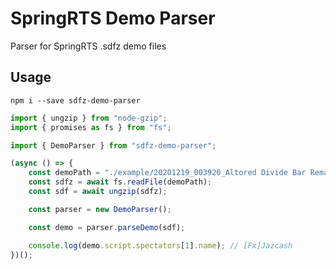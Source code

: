 # SpringRTS Demo Parser
Parser for SpringRTS .sdfz demo files

## Usage

`npm i --save sdfz-demo-parser`

```ts
import { ungzip } from "node-gzip";
import { promises as fs } from "fs";

import { DemoParser } from "sdfz-demo-parser";

(async () => {
    const demoPath = "./example/20201219_003920_Altored Divide Bar Remake 1_104.0.1-1707-gc0fc18e BAR.sdfz";
    const sdfz = await fs.readFile(demoPath);
    const sdf = await ungzip(sdfz);

    const parser = new DemoParser();

    const demo = parser.parseDemo(sdf);

    console.log(demo.script.spectators[1].name); // [Fx]Jazcash
})();
```
